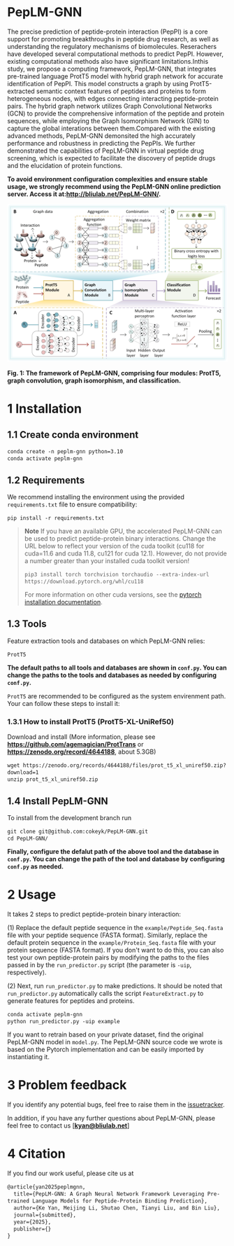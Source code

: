 # PepLM-GNN

<div align="center">

</div>

The precise prediction of peptide-protein interaction (PepPI) is a core support for promoting breakthroughs in peptide drug research, as well as understanding the regulatory mechanisms of biomolecules. Reserachers have developed several computational methods to predict PepPI. However, existing computational methods also have significant limitations.Inthis study, we propose a computing framework, PepLM-GNN, that integrates pre-trained language ProtT5 model with hybrid graph network for accurate identification of PepPI. This model constructs a graph by using ProtT5-extracted semantic context features of peptides and proteins to form heterogeneous nodes, with edges connecting interacting peptide-protein pairs. The hybrid graph network utilizes Graph Convolutional Networks (GCN) to provide the comprehensive information of the peptide and protein sequences, while employing the Graph Isomorphism Network (GIN) to capture the global interations between them.Compared with the existing advanced methods, PepLM-GNN demonsited the high accurately performance and robustness in predicting the PepPIs. We further demonstrated the capabilities of PepLM-GNN in virtual peptide drug screening, which is expected to facilitate the discovery of peptide drugs and the elucidation of protein functions.

**To avoid environment configuration complexities and ensure stable usage, we strongly recommend using the PepLM-GNN online prediction server. Access it at:http://bliulab.net/PepLM-GNN/.**

![Model](/imgs/Model.png)

**Fig. 1: The framework of PepLM-GNN, comprising four modules: ProtT5, graph convolution, graph isomorphism, and classification.** 

# 1 Installation

## 1.1 Create conda environment

```
conda create -n peplm-gnn python=3.10
conda activate peplm-gnn
```

## 1.2 Requirements
We recommend installing the environment using the provided `requirements.txt` file to ensure compatibility:
```
pip install -r requirements.txt
```

> **Note** If you have an available GPU, the accelerated PepLM-GNN can be used to predict peptide-protein binary interactions. Change the URL below to reflect your version of the cuda toolkit (cu118 for cuda=11.6 and cuda 11.8, cu121 for cuda 12.1). However, do not provide a number greater than your installed cuda toolkit version!
> 
> ```
> pip3 install torch torchvision torchaudio --extra-index-url https://download.pytorch.org/whl/cu118
> ```
>
> For more information on other cuda versions, see the [pytorch installation documentation](https://pytorch.org/).

## 1.3 Tools
Feature extraction tools and databases on which PepLM-GNN relies: 
```
ProtT5 
```

**The default paths to all tools and databases are shown in `conf.py`. You can change the paths to the tools and databases as needed by configuring `conf.py`.**

`ProtT5` are recommended to be configured as the system envirenment path. Your can follow these steps to install it:

### 1.3.1 How to install ProtT5 (ProtT5-XL-UniRef50)
Download and install (More information, please see **https://github.com/agemagician/ProtTrans** or **https://zenodo.org/record/4644188**, about 5.3GB)

```
wget https://zenodo.org/records/4644188/files/prot_t5_xl_uniref50.zip?download=1
unzip prot_t5_xl_uniref50.zip
```

## 1.4 Install PepLM-GNN
To install from the development branch run
```
git clone git@github.com:cokeyk/PepLM-GNN.git
cd PepLM-GNN/
```

**Finally, configure the defalut path of the above tool and the database in `conf.py`. You can change the path of the tool and database by configuring `conf.py` as needed.**


# 2 Usage
It takes 2 steps to predict peptide-protein binary interaction:

(1) Replace the default peptide sequence in the `example/Peptide_Seq.fasta` file with your peptide sequence (FASTA format). Similarly, replace the default protein sequence in the `example/Protein_Seq.fasta` file with your protein sequence (FASTA format). If you don't want to do this, you can also test your own peptide-protein pairs by modifying the paths to the files passed in by the `run_predictor.py` script (the parameter is `-uip`, respectively).

(2) Next, run `run_predictor.py` to make predictions. It should be noted that `run_predictor.py` automatically calls the script `FeatureExtract.py` to generate features for peptides and proteins.
```
conda activate peplm-gnn
python run_predictor.py -uip example
```

If you want to retrain based on your private dataset, find the original PepLM-GNN model in `model.py`. The PepLM-GNN source code we wrote is based on the Pytorch implementation and can be easily imported by instantiating it.

# 3 Problem feedback
If you identify any potential bugs, feel free to raise them in the [issuetracker](https://github.com/cokeyk/PepLM-GNN/issues).

In addition, if you have any further questions about PepLM-GNN, please feel free to contact us [**kyan@bliulab.net**]

# 4 Citation

If you find our work useful, please cite us at
```
@article{yan2025peplmgnn,
  title={PepLM-GNN: A Graph Neural Network Framework Leveraging Pre-trained Language Models for Peptide-Protein Binding Prediction},
  author={Ke Yan, Meijing Li, Shutao Chen, Tianyi Liu, and Bin Liu},
  journal={submitted},
  year={2025},
  publisher={}
}

```
